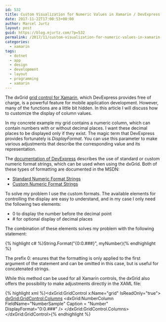 ```yaml
---
id: 532
title: Custom Visualization for Numeric Values in Xamarin / DevExpress dxGrid
date: 2017-11-22T17:00:53+00:00
author: Marcel Jurtz
layout: post
guid: https://blog.mjurtz.com/?p=532
permalink: /2017/11/custom-visualization-for-numeric-values-in-xamarin-devexpress-dxgrid/
categories:
  - xamarin
tags:
  - dotnet
  - app
  - design
  - development
  - layout
  - programming
  - xamarin
---
```

The dxGrid [grid control for Xamarin](https://components.xamarin.com/view/devexpress-grid), which DevExpress provides free of charge, is a powerful feature for mobile application development. However, many of the functions are a little bit hidden. In this article I will discuss how to customize the display of column values.

In my concrete example my grid contains a numeric column, which can contain numbers with or without decimal places. I want these decimal places to be displayed only if they exist. The magic term that DevExpress provides fortunately is _DisplayFormat_. You can use this parameter to make various adjustments that describe the corresponding value and its representation.

The [documentation of DevExpress](https://documentation.devexpress.com/Xamarin/DevExpress.Mobile.DataGrid.GridColumn.DisplayFormat.property) describes the use of standard or custom numeric format strings, which can be used when using the dxGrid. Both of these types of formatting are documented in the MSDN:

  * [Standard Numeric Format Strings](https://msdn.microsoft.com/en-us/library/dwhawy9k(v=vs.85).aspx)
  * [Custom Numeric Format Strings](https://msdn.microsoft.com/en-us/library/0c899ak8(v=vs.85))

To solve my problem I use the custom formats. The available elements for controlling the display are easy to understand, and in my case I only need the following two elements:

  * 0 to display the number before the decimal point
  * \# for optional display of decimal places

The combination of these elements solves my problem with the following statement:

{% highlight c# %}String.Format("{0:0.###}", myNumber){% endhighlight %}

The prefix 0: ensures that the formatting is only applied to the first argument of the statement and can be omitted in this case, but is useful for concatenated strings.

While this method can be used for all Xamarin controls, the dxGrid also offers the possibility to make adjustments directly in the XAML file:

{% highlight xml %}<dxGrid:GridControl 
    x:Name="grid" 
    <!-- ... -->
    IsReadOnly="true">
    <dxGrid:GridControl.Columns>
        <!-- ... -->
        <dxGrid:NumberColumn 
            FieldName="NumberSample" 
            Caption = "Number" 
            DisplayFormat="0:0.###" />
    </dxGrid:GridControl.Columns>
</dxGrid:GridControl>{% endhighlight %}